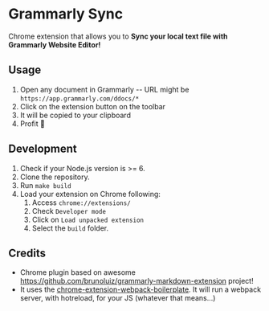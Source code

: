 # Grammarly Sync

Chrome extension that allows you to **Sync your local text file with Grammarly Website Editor!**

## Usage

1. Open any document in Grammarly -- URL might be `https://app.grammarly.com/ddocs/*`
1. Click on the extension button on the toolbar
1. It will be copied to your clipboard
1. Profit 🚀

## Development

1. Check if your Node.js version is >= 6.
1. Clone the repository.
1. Run `make build`
1. Load your extension on Chrome following:
    1. Access `chrome://extensions/`
    2. Check `Developer mode`
    3. Click on `Load unpacked extension`
    4. Select the `build` folder.

## Credits 

* Chrome plugin based on awesome https://github.com/brunoluiz/grammarly-markdown-extension project!
* It uses the [chrome-extension-webpack-boilerplate](https://github.com/samuelsimoes/chrome-extension-webpack-boilerplate). It will run a webpack server, with hotreload, for your JS (whatever that means...)


